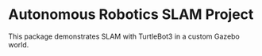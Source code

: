 # Autonomous Robotics SLAM Project
This package demonstrates SLAM with TurtleBot3 in a custom Gazebo world.